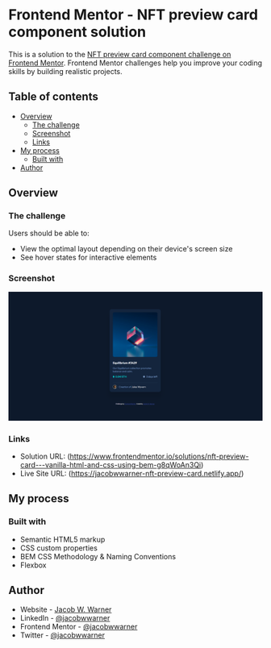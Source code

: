 # Frontend Mentor - NFT preview card component solution

This is a solution to the [NFT preview card component challenge on Frontend Mentor](https://www.frontendmentor.io/challenges/nft-preview-card-component-SbdUL_w0U). Frontend Mentor challenges help you improve your coding skills by building realistic projects. 

## Table of contents

- [Overview](#overview)
  - [The challenge](#the-challenge)
  - [Screenshot](#screenshot)
  - [Links](#links)
- [My process](#my-process)
  - [Built with](#built-with)
- [Author](#author)

## Overview

### The challenge

Users should be able to:

- View the optimal layout depending on their device's screen size
- See hover states for interactive elements

### Screenshot

![](./design/screenshot.png)

### Links

- Solution URL: (https://www.frontendmentor.io/solutions/nft-preview-card---vanilla-html-and-css-using-bem-g8qWoAn3Qi)
- Live Site URL: (https://jacobwwarner-nft-preview-card.netlify.app/)

## My process

### Built with

- Semantic HTML5 markup
- CSS custom properties
- BEM CSS Methodology & Naming Conventions
- Flexbox

## Author

- Website - [Jacob W. Warner](https://www.your-site.com)
- LinkedIn - [@jacobwwarner](https://www.linkedin.com/in/jacobwwarner)
- Frontend Mentor - [@jacobwwarner](https://www.frontendmentor.io/profile/jacobwwarner)
- Twitter - [@jacobwwarner](https://www.twitter.com/jacobwwarner)

